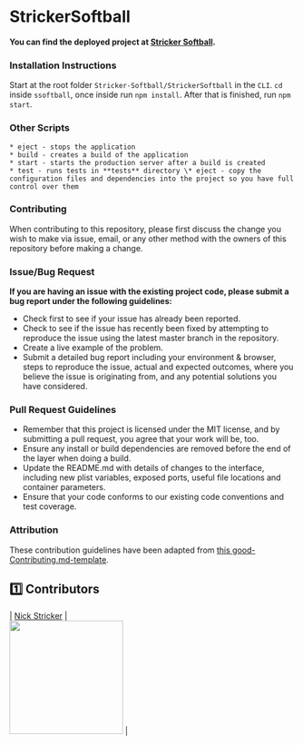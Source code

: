 # StrickerSoftball

**You can find the deployed project at [Stricker Softball](https://www.strickersoftball.com/).**


### Installation Instructions

Start at the root folder `Stricker-Softball/StrickerSoftball` in the `CLI`. `cd` inside `ssoftball`, once inside run `npm install`. After that is finished, run `npm start`.

### Other Scripts

    * eject - stops the application
    * build - creates a build of the application
    * start - starts the production server after a build is created
    * test - runs tests in **tests** directory \* eject - copy the configuration files and dependencies into the project so you have full control over them

### Contributing

When contributing to this repository, please first discuss the change you wish to make via issue, email, or any other method with the owners of this repository before making a change.

### Issue/Bug Request
   
 **If you are having an issue with the existing project code, please submit a bug report under the following guidelines:**
 - Check first to see if your issue has already been reported.
 - Check to see if the issue has recently been fixed by attempting to reproduce the issue using the latest master branch in the repository.
 - Create a live example of the problem.
 - Submit a detailed bug report including your environment & browser, steps to reproduce the issue, actual and expected outcomes,  where you believe the issue is originating from, and any potential solutions you have considered.

### Pull Request Guidelines
- Remember that this project is licensed under the MIT license, and by submitting a pull request, you agree that your work will be, too.
- Ensure any install or build dependencies are removed before the end of the layer when doing a build.
- Update the README.md with details of changes to the interface, including new plist variables, exposed ports, useful file locations and container parameters.
- Ensure that your code conforms to our existing code conventions and test coverage.

### Attribution

These contribution guidelines have been adapted from [this good-Contributing.md-template](https://gist.github.com/PurpleBooth/b24679402957c63ec426).

## :one: Contributors

|                                      [Nick Stricker](https://github.com/NickStrick)                                        |<br>  [<img src="https://avatars3.githubusercontent.com/u/43568886?s=460&v=4" width = "200" />](https://github.com/NickStrick) | [<img src="https://github.com/favicon.ico" width="15"> ](https://github.com/NickStrick) <br>  [ <img src="https://static.licdn.com/sc/h/al2o9zrvru7aqj8e1x2rzsrca" width="15"> ](https://www.linkedin.com/in/nick-stricker/) <br> 